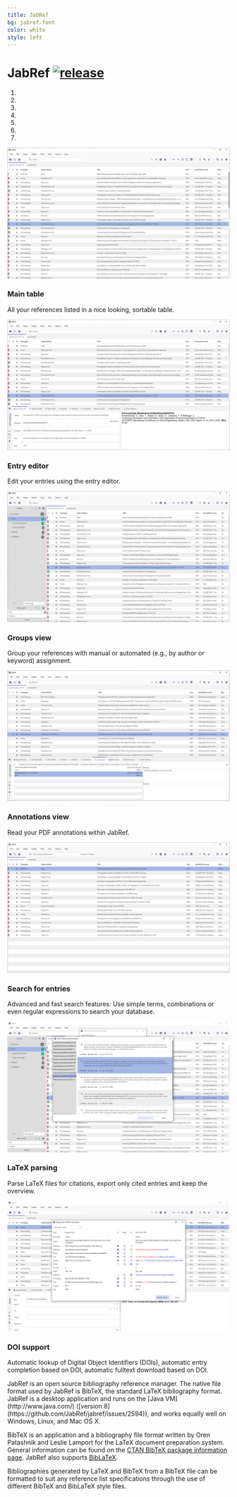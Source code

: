 ```yaml
---
title: JabRef
bg: jabref-font
color: white
style: left
---
```


# JabRef [![release](https://img.shields.io/github/v/release/JabRef/jabref.svg)](https://downloads.jabref.org)
<div class="container">
	<div class="row">
        <div class="col-md-1"></div>
        <div class="col-md-10">
			<div id="myCarousel" class="carousel slide" data-ride="carousel">
			    <!-- Carousel indicators -->
			    <ol class="carousel-indicators">
			        <li data-target="#myCarousel" data-slide-to="0" class="active"></li>
			        <li data-target="#myCarousel" data-slide-to="1"></li>
			        <li data-target="#myCarousel" data-slide-to="2"></li>
			        <li data-target="#myCarousel" data-slide-to="3"></li>
			        <li data-target="#myCarousel" data-slide-to="4"></li>
			        <li data-target="#myCarousel" data-slide-to="5"></li>
					<li data-target="#myCarousel" data-slide-to="5"></li>
			    </ol>   
			    <!-- Wrapper for carousel items -->
			    <div class="carousel-inner">
			        <div class="item active">
			            <img src="img/jabref-5-0-maintable.png" alt="Main table" class="center-block">
			            <div class="carousel-caption well well-sm">
					        <h3>Main table</h3>
					        <p>All your references listed in a nice looking, sortable table.</p>
					    </div>
			        </div>
			        <div class="item">
			            <img src="img/jabref-5-0-entryeditor.png" alt="Entry editor" class="center-block">
			            <div class="carousel-caption well well-sm">
					        <h3>Entry editor</h3>
					        <p>Edit your entries using the entry editor.</p>
					    </div>
			        </div>
			        <div class="item">
			            <img src="img/jabref-5-0-groups.png" alt="JabRef groups feature" class="center-block">
			            <div class="carousel-caption well well-sm">
						    <h3>Groups view</h3>
						    <p>Group your references with manual or automated (e.g., by author or keyword) assignment.</p>
					    </div>
			        </div>
					<div class="item">
			            <img src="img/jabref-5-0-fileannotations.png" alt="JabRef annotations viewer" class="center-block">
			            <div class="carousel-caption well well-sm">
						    <h3>Annotations view</h3>
						    <p>Read your PDF annotations within JabRef.</p>
					    </div>
			        </div>
			        <div class="item">
			            <img src="img/jabref-5-0-search.png" alt="JabRef search feature" class="center-block">
			            <div class="carousel-caption well well-sm">
						    <h3>Search for entries</h3>
						    <p>Advanced and fast search features: Use simple terms, combinations or even regular expressions to search your database.</p>
					    </div>
			        </div>
			        <div class="item">
			            <img src="img/jabref-5-0-parselatex.png" alt="JabRef parse latex feature" class="center-block">
			            <div class="carousel-caption well well-sm">
						    <h3>LaTeX parsing</h3>
						    <p>Parse LaTeX files for citations, export only cited entries and keep the overview.</p>
					    </div>
			        </div>
				<div class="item">
			            <img src="img/jabref-5-0-doilookup.png" alt="JabRef DOI lookup" class="center-block">
			            <div class="carousel-caption well well-sm">
						    <h3>DOI support</h3>
						    <p>Automatic lookup of Digital Object Identifiers (DOIs), automatic entry completion based on DOI, automatic fulltext download based on DOI.</p>
					    </div>
			        </div>
			    </div>
			    <!-- Carousel controls -->
			    <a class="carousel-control left" href="#myCarousel" data-slide="prev">
			        <span class="glyphicon glyphicon-chevron-left"></span>
			    </a>
			    <a class="carousel-control right" href="#myCarousel" data-slide="next">
			        <span class="glyphicon glyphicon-chevron-right"></span>
			    </a>
			</div>
		</div>
		<div class="col-md-1"></div>
	</div>
</div>
JabRef is an open source bibliography reference manager.
The native file format used by JabRef is BibTeX, the standard LaTeX bibliography format.
JabRef is a desktop application and runs on the [Java VM](http://www.java.com/) ([version 8](https://github.com/JabRef/jabref/issues/2594)), and works equally well on Windows, Linux, and Mac OS X.

BibTeX is an application and a bibliography file format written by Oren Patashnik and Leslie Lamport for the LaTeX document preparation system.
General information can be found on the [CTAN BibTeX package information page](https://www.ctan.org/pkg/bibtex).
JabRef also supports [BibLaTeX](https://www.ctan.org/pkg/biblatex).

Bibliographies generated by LaTeX and BibTeX from a BibTeX file can be formatted to suit any reference list specifications through the use of different BibTeX and BibLaTeX style files.
